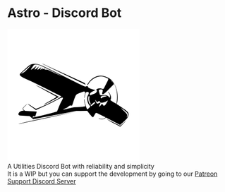# Astro - Discord Bot
![GitHub Logo](/astro.png)
<br>
A Utilities Discord Bot with reliability and simplicity
<br>
It is a WIP but you can support the development by going to our [Patreon](https://www.patreon.com/Astro_Bot)
<br>
[Support Discord Server](https://discord.gg/s5ZPSRe)
